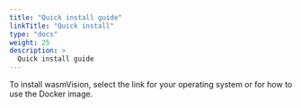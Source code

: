 ```yaml
---
title: "Quick install guide"
linkTitle: "Quick install"
type: "docs"
weight: 25
description: >
  Quick install guide
---
```


To install wasmVision, select the link for your operating system or for how to use the Docker image.
